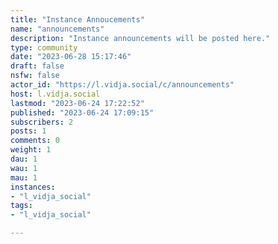 ```yaml
---
title: "Instance Annoucements" 
name: "announcements"
description: "Instance announcements will be posted here."
type: community
date: "2023-06-28 15:17:46"
draft: false
nsfw: false
actor_id: "https://l.vidja.social/c/announcements"
host: l.vidja.social
lastmod: "2023-06-24 17:22:52"
published: "2023-06-24 17:09:15"
subscribers: 2
posts: 1
comments: 0
weight: 1
dau: 1
wau: 1
mau: 1
instances:
- "l_vidja_social"
tags: 
- "l_vidja_social"

---
```

